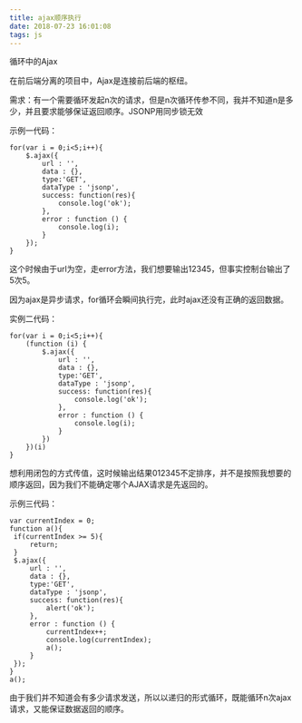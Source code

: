 ```yaml
---
title: ajax顺序执行
date: 2018-07-23 16:01:08
tags: js
---
```

循环中的Ajax

在前后端分离的项目中，Ajax是连接前后端的枢纽。

需求：有一个需要循环发起n次的请求，但是n次循环传参不同，我并不知道n是多少，并且要求能够保证返回顺序。JSONP用同步锁无效

<!-- more -->

示例一代码：

    for(var i = 0;i<5;i++){
        $.ajax({
            url : '',
            data : {},
            type:'GET',
            dataType : 'jsonp',
            success: function(res){
                console.log('ok');
            },
            error : function () {
                console.log(i);
            }
        });
    }

这个时候由于url为空，走error方法，我们想要输出12345，但事实控制台输出了5次5。

因为ajax是异步请求，for循环会瞬间执行完，此时ajax还没有正确的返回数据。

实例二代码：

    for(var i = 0;i<5;i++){
        (function (i) {
            $.ajax({
                url : '',
                data : {},
                type:'GET',
                dataType : 'jsonp',
                success: function(res){
                    console.log('ok');
                },
                error : function () {
                    console.log(i);
                }
            })
        })(i)
    }

想利用闭包的方式传值，这时候输出结果012345不定排序，并不是按照我想要的顺序返回，因为我们不能确定哪个AJAX请求是先返回的。

示例三代码：
    
    var currentIndex = 0;
    function a(){
     if(currentIndex >= 5){
         return;
     }
     $.ajax({
         url : '',
         data : {},
         type:'GET',
         dataType : 'jsonp',
         success: function(res){
             alert('ok');
         },
         error : function () {
             currentIndex++;
             console.log(currentIndex);
             a();
         }
     });
    }
    a();

由于我们并不知道会有多少请求发送，所以以递归的形式循环，既能循环n次ajax请求，又能保证数据返回的顺序。
